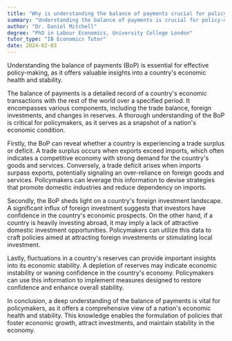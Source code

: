 ```yaml
---
title: "Why is understanding the balance of payments crucial for policy-making?"
summary: "Understanding the balance of payments is crucial for policy-making as it provides insight into a country's economic health and stability."
author: "Dr. Daniel Mitchell"
degree: "PhD in Labour Economics, University College London"
tutor_type: "IB Economics Tutor"
date: 2024-02-03
---
```


Understanding the balance of payments (BoP) is essential for effective policy-making, as it offers valuable insights into a country's economic health and stability.

The balance of payments is a detailed record of a country's economic transactions with the rest of the world over a specified period. It encompasses various components, including the trade balance, foreign investments, and changes in reserves. A thorough understanding of the BoP is critical for policymakers, as it serves as a snapshot of a nation's economic condition.

Firstly, the BoP can reveal whether a country is experiencing a trade surplus or deficit. A trade surplus occurs when exports exceed imports, which often indicates a competitive economy with strong demand for the country's goods and services. Conversely, a trade deficit arises when imports surpass exports, potentially signaling an over-reliance on foreign goods and services. Policymakers can leverage this information to devise strategies that promote domestic industries and reduce dependency on imports.

Secondly, the BoP sheds light on a country's foreign investment landscape. A significant influx of foreign investment suggests that investors have confidence in the country's economic prospects. On the other hand, if a country is heavily investing abroad, it may imply a lack of attractive domestic investment opportunities. Policymakers can utilize this data to craft policies aimed at attracting foreign investments or stimulating local investment.

Lastly, fluctuations in a country's reserves can provide important insights into its economic stability. A depletion of reserves may indicate economic instability or waning confidence in the country's economy. Policymakers can use this information to implement measures designed to restore confidence and enhance overall stability.

In conclusion, a deep understanding of the balance of payments is vital for policymakers, as it offers a comprehensive view of a nation's economic health and stability. This knowledge enables the formulation of policies that foster economic growth, attract investments, and maintain stability in the economy.
    